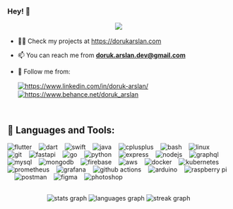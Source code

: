 ### Hey! 👋
<p align="center">
<img src="https://media.giphy.com/media/L3bj6t3opdeNddYCyl/giphy.gif"
</p>
  
- 👨‍💻 Check my projects at  https://dorukarslan.com

- 📫 You can reach me from **doruk.arslan.dev@gmail.com**
  
- 💬 Follow me from: <p align="left">
<a href="https://www.linkedin.com/in/doruk-arslan/" target="blank"><img align="center" src="https://raw.githubusercontent.com/rahuldkjain/github-profile-readme-generator/master/src/images/icons/Social/linked-in-alt.svg" alt="https://www.linkedin.com/in/doruk-arslan/" height="30" width="40" /></a>
<a href="https://www.behance.net/doruk_arslan" target="blank"><img align="center" src="https://raw.githubusercontent.com/rahuldkjain/github-profile-readme-generator/master/src/images/icons/Social/behance.svg" alt="https://www.behance.net/doruk_arslan" height="30" width="40" /></a>
</p>

<br />


## 🧰 Languages and Tools:

<p align="center">

  <!-- 1. Mobile + Core Languages/Tools -->
  <img src="https://skillicons.dev/icons?i=flutter"     height="40" alt="flutter"    /><img width="12" />
  <img src="https://skillicons.dev/icons?i=dart"        height="40" alt="dart"       /><img width="12" />
  <img src="https://skillicons.dev/icons?i=swift"       height="40" alt="swift"      /><img width="12" />
  <img src="https://skillicons.dev/icons?i=java"        height="40" alt="java"       /><img width="12" />
  <img src="https://skillicons.dev/icons?i=cpp"         height="40" alt="cplusplus"  /><img width="12" />
  <img src="https://skillicons.dev/icons?i=bash"        height="40" alt="bash"       /><img width="12" />
  <img src="https://skillicons.dev/icons?i=linux"       height="40" alt="linux"      /><img width="12" />
  <img src="https://skillicons.dev/icons?i=git"         height="40" alt="git"        /><img width="12" />
  <img src="https://skillicons.dev/icons?i=fastapi"     height="40" alt="fastapi"    /><img width="12" />
  <img src="https://skillicons.dev/icons?i=go"          height="40" alt="go"         /><img width="12" />
  <img src="https://skillicons.dev/icons?i=py"          height="40" alt="python"     /><img width="12" />
  <img src="https://skillicons.dev/icons?i=express"     height="40" alt="express"    /><img width="12" />
  <img src="https://skillicons.dev/icons?i=nodejs"      height="40" alt="nodejs"     /><img width="12" />
  <img src="https://skillicons.dev/icons?i=graphql"     height="40" alt="graphql"    /><img width="12" />
  <img src="https://skillicons.dev/icons?i=mysql"       height="40" alt="mysql"      /><img width="12" />
  <img src="https://skillicons.dev/icons?i=mongodb"     height="40" alt="mongodb"    /><img width="12" />
  <img src="https://skillicons.dev/icons?i=firebase"     height="40" alt="firebase"   /><img width="12" />
  <img src="https://skillicons.dev/icons?i=aws"           height="40" alt="aws"            /><img width="12" />
  <img src="https://skillicons.dev/icons?i=docker"        height="40" alt="docker"         /><img width="12" />
  <img src="https://skillicons.dev/icons?i=kubernetes"    height="40" alt="kubernetes"     /><img width="12" />
  <img src="https://skillicons.dev/icons?i=prometheus"    height="40" alt="prometheus"     /><img width="12" />
  <img src="https://skillicons.dev/icons?i=grafana"       height="40" alt="grafana"        /><img width="12" />
  <img src="https://skillicons.dev/icons?i=githubactions" height="40" alt="github actions" /><img width="12" />
  <img src="https://skillicons.dev/icons?i=arduino"       height="40" alt="arduino"       /><img width="12" />
  <img src="https://skillicons.dev/icons?i=raspberrypi"   height="40" alt="raspberry pi"  /><img width="12" />
  <img src="https://skillicons.dev/icons?i=postman"       height="40" alt="postman"       /><img width="12" />
  <img src="https://skillicons.dev/icons?i=figma"         height="40" alt="figma"         /><img width="12" />
  <img src="https://skillicons.dev/icons?i=ps"            height="40" alt="photoshop"     /><img width="12" />

</p>




</div>


<br />




<div align="center">
  <img
    src="https://github-readme-stats-lac-two-49.vercel.app/api?username=dorukarslan&hide_title=true&hide_rank=true&count_private=true&show_icons=true&disable_animations=false&theme=dracula&locale=en&hide_border=true&order=1"
    height="150"
    alt="stats graph"
  />
  <img
    src="https://github-readme-stats-lac-two-49.vercel.app/api/top-langs?username=dorukarslan&locale=en&hide_title=false&layout=compact&card_width=320&langs_count=6&count_private=true&hide_progress=true&hide=Objective-C,TeX,HTML,jupyter%20notebook&theme=dracula&hide_border=true&order=2"
    height="150"
    alt="languages graph"
  />
  <img
    src="https://streak-stats.demolab.com?user=dorukarslan&theme=dracula&hide_border=true&short_numbers=true"
    height="150"
    alt="streak graph"
  />
</div>



  

 <!-- ![snake svg](https://github.com/dorukarslan/dorukarslan/blob/output/github-contribution-grid-snake.svg)


**dorukarslan/dorukarslan** is a ✨ _special_ ✨ repository because its `README.md` (this file) appears on your GitHub profile.

Here are some ideas to get you started:

- 🔭 I’m currently working on ...
- 🌱 I’m currently learning ...
- 👯 I’m looking to collaborate on ...
- 🤔 I’m looking for help with ...
- 💬 Ask me about ...
- 📫 How to reach me: ...
- 😄 Pronouns: ...
- ⚡ Fun fact: ...
- ![snake svg](https://github.com/YOUR_USERNAME/YOUR_USERNAME/blob/output/github-contribution-grid-snake.svg)
